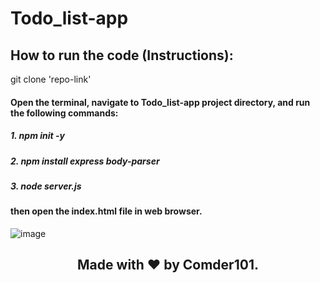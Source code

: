# Todo_list-app
## How to run the code (Instructions):
git clone 'repo-link'
#### Open the terminal, navigate to Todo_list-app project directory, and run the following commands:
##### 1. npm init -y
##### 2. npm install express body-parser
##### 3. node server.js
#### then open the index.html file in web browser.

![image](https://github.com/Comder101/Todo_list-app/assets/86362195/9fca66d7-c307-4b71-8076-1a351f7587a0)

## <p align="center"> Made with :heart: by Comder101. <p/>
